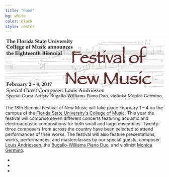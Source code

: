 ```yaml
---
title: "home"
bg: white
color: black
style: center
---
```


[comment]: ![JPG](/img/FNM2017banner.jpg)

<center><img src="/img/FNM2017banner.jpg" alt="FNM 2017 Banner" width="800"></center>

The 18th Biennial Festival of New Music will take place February 1 – 4 on the campus of the [Florida State University's][FSU] [College of Music][COM]. This year the festival will comprise seven different concerts featuring acoustic and electroacoustic compositions for both small and large ensembles. Twenty-three composers from across the country have been selected to attend performances of their works. The festival will also feature presentations, works, performances, and masterclasses by our special guests, composer [Louis Andriessen][Andriessen], the [Bugallo-Williams Piano Duo][Bugallo-Williams], and violinist [Monica Germino][Germino].

<div class="social">
  <ul>
    <li><a href="https://www.facebook.com/events/240192433022808/"><i class="fa fa-facebook"></i></a></li>
    <li><a href="https://twitter.com/FSUFNM"><i class="fa fa-twitter"></i></a></li>
    <li><a href="mailto:clifton.callender@fsu.edu"><i class="fa fa-envelope"></i></a></li>
  </ul>
</div>

[FSU]: http://www.fsu.edu
[COM]: http://music.fsu.edu
[Andriessen]: http://www.boosey.com/composer/Louis+Andriessen
[Bugallo-Williams]: http://www.bugallowilliams.com/
[Germino]: http://www.monicagermino.com/